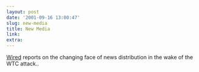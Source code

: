 ```yaml
---
layout: post
date: '2001-09-16 13:00:47'
slug: new-media
title: New Media
link: 
extra: 
---
```


[Wired](http://www.wired.com/news/business/0,1367,46862,00.html) reports on the changing face of news distribution in the wake of the WTC attack..